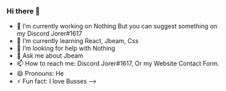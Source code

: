 ### Hi there 👋


- 🔭 I’m currently working on Nothing But you can suggest something on my Discord Jorer#1617
- 🌱 I’m currently learning React, Jbeam, Css
- 🤔 I’m looking for help with Nothing
- 💬 Ask me about Jbeam
- 📫 How to reach me: Discord Jorer#1617, Or my Website Contact Form.
- 😄 Pronouns: He
- ⚡ Fun fact: I love Busses
-->
